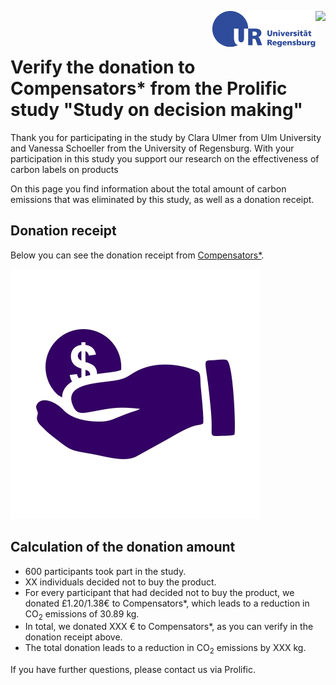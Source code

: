 
<img align="right" height="60" src="https://github.com/Vanessa-project/Study/blob/gh-pages/logo_uulm.png"> <img align="right"  height="58" src="https://github.com/Vanessa-project/Experiment/raw/gh-pages/logo_regensburg.png">


<br>
<br>

# Verify the donation to Compensators* from the Prolific study "Study on decision making"


Thank you for participating in the study by Clara Ulmer from Ulm University and Vanessa Schoeller from the University of Regensburg. With your participation in this study you support our research on the effectiveness of carbon labels on products


On this page you find information about the total amount of carbon emissions that was eliminated by this study, as well as a donation receipt.


## Donation receipt

Below you can see the donation receipt from [Compensators*](https://www.compensators.org/).

![](https://github.com/Vanessa-project/Experiment/raw/gh-pages/monetary-donation.jpg)

## Calculation of the donation amount
 <ul>
  <li>600 participants took part in the study.</li>
  <li>XX individuals decided not to buy the product.</li>
  <li>For every participant that had decided not to buy the product, we donated £1.20/1.38€ to Compensators*, which leads to a reduction in CO<sub>2</sub> emissions of 30.89 kg. </li>
    <li>In total, we donated XXX € to Compensators*, as you can verify in the donation receipt above.</li>
      <li>The total donation leads to a reduction in CO<sub>2</sub> emissions by XXX kg. </li>
</ul> 

  
If you have further questions, please contact us via Prolific.


